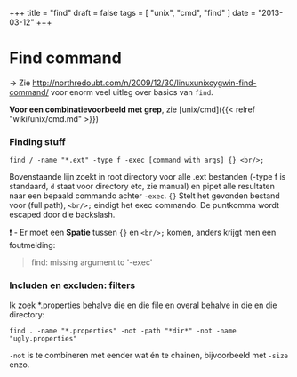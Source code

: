 +++
title = "find"
draft = false
tags = [
    "unix",
    "cmd",
    "find"
]
date = "2013-03-12"
+++
# Find command 

-> Zie http://northredoubt.com/n/2009/12/30/linuxunixcygwin-find-command/ voor enorm veel uitleg over basics van `find`.

**Voor een combinatievoorbeeld met grep**, zie [unix/cmd]({{< relref "wiki/unix/cmd.md" >}})

### Finding stuff 

```
find / -name "*.ext" -type f -exec [command with args] {} <br/>;
```

Bovenstaande lijn zoekt in root directory voor alle .ext bestanden (-type f is standaard, `d` staat voor directory etc, zie manual) en pipet alle resultaten naar een bepaald commando achter `-exec`. `{}` Stelt het gevonden bestand voor (full path), `<br/>;` eindigt het exec commando. De puntkomma wordt escaped door die backslash. 

:exclamation: - Er moet een **Spatie** tussen `{}` en `<br/>;` komen, anders krijgt men een foutmelding: 

> find: missing argument to '-exec'

### Includen en excluden: filters 

Ik zoek *.properties behalve die en die file en overal behalve in die en die directory:

```
find . -name "*.properties" -not -path "*dir*" -not -name "ugly.properties"
```

`-not` is te combineren met eender wat én te chainen, bijvoorbeeld met `-size` enzo.
